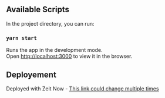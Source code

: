 ## Available Scripts

In the project directory, you can run:

### `yarn start`

Runs the app in the development mode.<br />
Open [http://localhost:3000](http://localhost:3000) to view it in the browser.

## Deployement
Deployed with Zeit Now - [This link could change multiple times](https://temp-mail-client.now.sh/)

